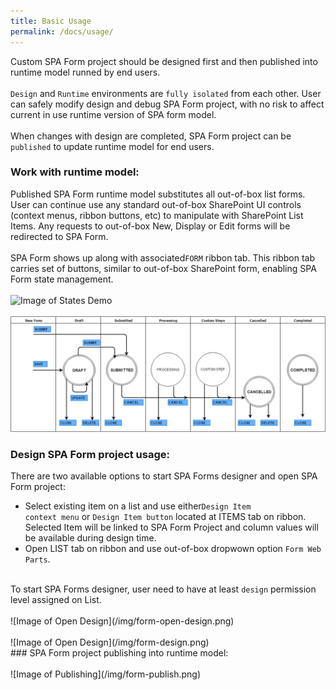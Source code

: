 ```yaml
---
title: Basic Usage
permalink: /docs/usage/
---
```


Custom SPA Form project should be designed first and then published into runtime model runned by end users.
<br/> 
<br/>
<code>Design</code> and <code>Runtime</code> environments are <code>fully isolated</code> from each other. 
User can safely modify design and debug SPA Form project, with no risk to affect current in use runtime version of SPA form model.
<br/> 
<br/>
When changes with design are completed, SPA Form project can be <code>published</code> to update runtime model for end users. 

### Work with runtime model:
Published SPA Form runtime model substitutes all out-of-box list forms.
<br/> 
User can continue use any standard out-of-box SharePoint UI controls (context menus, ribbon buttons, etc) to manipulate with SharePoint List Items.
Any requests to out-of-box New, Display or Edit forms will be redirected to SPA Form.  
<br/>
SPA Form shows up along with associated<code>FORM</code> ribbon tab. This ribbon tab carries set of buttons, similar to out-of-box SharePoint form, enabling SPA Form state management. 
<br/> 
<br/>
![Image of States Demo](/img/form-states-demo.gif)
<br/> 
<br/>
![Image of State Machine](/img/form-statemachine.png)

### Design SPA Form project usage:
There are two available options to start SPA Forms designer and open SPA Form project:
* Select existing item on a list and use either<code>Design Item context menu</code> or <code>Design Item button</code> located at ITEMS tab on ribbon. Selected Item will be linked to SPA Form Project and column values will be available during design time. 
* Open LIST tab on ribbon and use out-of-box dropwown option <code>Form Web Parts</code>.
<br/>
To start SPA Forms designer, user need to have at least <code>design</code> permission level assigned on List.  
<br/> 
<br/>
![Image of Open Design](/img/form-open-design.png)
<br/> 
<br/>
![Image of Open Design](/img/form-design.png)
<br/>
### SPA Form project publishing into runtime model:
<br/> 
<br/>
![Image of Publishing](/img/form-publish.png)

